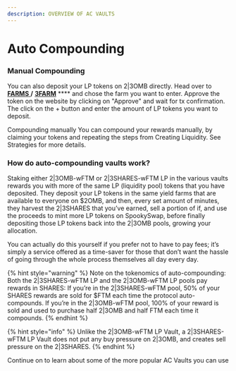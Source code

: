 ```yaml
---
description: OVERVIEW OF AC VAULTS
---
```


# Auto Compounding

### Manual Compounding

You can also deposit your LP tokens on 2|3OMB directly. Head over to [**FARMS** ](https://2omb.finance/farms)**/** [**3FARM**](https://3omb.finance/farms) **** and chose the farm you want to enter. Approve the token on the website by clicking on "Approve" and wait for tx confirmation. The click on the + button and enter the amount of LP tokens you want to deposit.&#x20;

Compounding manually You can compound your rewards manually, by claiming your tokens and repeating the steps from Creating Liquidity. See Strategies for more details.

### How do auto-compounding vaults work?

Staking either 2|3OMB-wFTM or 2|3SHARES-wFTM LP in the various vaults rewards you with more of the same LP (liquidity pool) tokens that you have deposited. They deposit your LP tokens in the same yield farms that are available to everyone on $2OMB, and then, every set amount of minutes, they harvest the 2|3SHARES that you’ve earned, sell a portion of if, and use the proceeds to mint more LP tokens on SpookySwap, before finally depositing those LP tokens back into the 2|3OMB pools, growing your allocation.

You can actually do this yourself if you prefer not to have to pay fees; it’s simply a service offered as a time-saver for those that don’t want the hassle of going through the whole process themselves all day every day.

{% hint style="warning" %}
Note on the tokenomics of auto-compounding: Both the 2|3SHARES-wFTM LP and the 2|3OMB-wFTM LP pools pay rewards in SHARES: If you’re in the 2|3SHARES-wFTM pool, 50% of your SHARES rewards are sold for $FTM each time the protocol auto-compounds. If you’re in the 2|3OMB-wFTM pool, 100% of your reward is sold and used to purchase half 2|3OMB and half FTM each time it compounds.
{% endhint %}

{% hint style="info" %}
Unlike the 2|3OMB-wFTM LP Vault, a 2|3SHARES-wFTM LP Vault does not put any buy pressure on 2|3OMB, and creates sell pressure on the 2|3SHARES.
{% endhint %}

Continue on to learn about some of the more popular AC Vaults you can use
